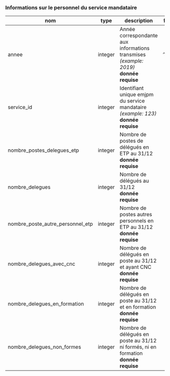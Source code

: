 ###  Informations sur le personnel du service mandataire

|nom|type|description|format|enum|
|-|-|-|-|-|
|annee|integer|Année correspondante aux informations transmises *(example: 2019)*<br>**donnée requise**|`^\d{4}$`||
|service_id|integer|Identifiant unique emjpm du service mandataire *(example: 123)*<br>**donnée requise**|||
|nombre_postes_delegues_etp|integer|Nombre de postes de délégués en ETP au 31/12<br>**donnée requise**|||
|nombre_delegues|integer|Nombre de délégués au 31/12<br>**donnée requise**|||
|nombre_poste_autre_personnel_etp|integer|Nombre de postes autres personnels en ETP au 31/12<br>**donnée requise**|||
|nombre_delegues_avec_cnc|integer|Nombre de délégués en poste au 31/12 et ayant CNC<br>**donnée requise**|||
|nombre_delegues_en_formation|integer|Nombre de délégués en poste au 31/12 et en formation<br>**donnée requise**|||
|nombre_delegues_non_formes|integer|Nombre de délégués en poste au 31/12 ni formés, ni en formation<br>**donnée requise**|||
